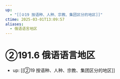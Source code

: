 ```yaml
---
up:
  - "[[②19 按语种、人种、宗教、集团区分的地区]]"
ctime: 2025-03-01T13:09:57
aliases:
  - 俄语语言地区
---
```


# ②191.6 俄语语言地区

- up: [[②19 按语种、人种、宗教、集团区分的地区]]
